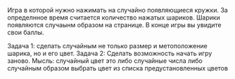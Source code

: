 Игра в которой нужно нажимать на случайно появляющиеся кружки. 
За определнное время считается количество нажатых шариков. 
Шарики появляются случаынм образом на странице. 
В конце игры вы увидите свои баллы.

Задача 1: сделать случайным не только размер и метоположение шарика, но и его цвет.
Задача 2: Сделать возможность начать игру заново.
Мысль: случайный цвет это либо случайные числа либо случайным образом выбрать цвет из списка предустановленных цветов 
